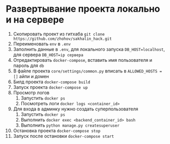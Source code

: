 # Развертывание проекта локально и на сервере

1. Скопировать проект из гитхаба
`git clone https://github.com/zhohov/sakhalin_hack.git`
2. Переименовать `env` в `.env`
3. Заполнить данные в `.env`, для локального запуска `DB_HOST=localhost`, для сервера `DB_HOST=ip сервера`
4. Отредактировать `docker-compose`, вставить имя пользователя и пароль для `db`
5. В файле проекта `core/settings/common.py` вписать в `ALLOWED_HOSTS = []` айпи и домен
6.  Билд проекта `docker-compose build`
7. Запуск проекта `docker-compose up`
8. Просмотр логов
	1. Запустить `docker ps` 
	2. Посмотреть логи `docker logs <container_id>`
9. Для входа в админку нужно создать суперпользователя
	1. Запустить `docker ps` 
	2. Выполнить `docker exec <backend_container_id> bash`
	3. Выполнить `python manage.py createsuperuser`
10. Остановка проекта `docker-compose stop`
11. Запуск после остановки `docker-compose start`